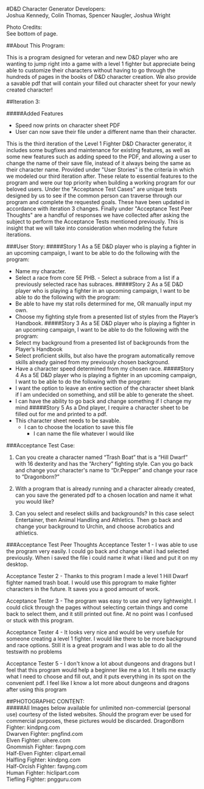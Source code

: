 #D&D Character Generator
Developers:\
Joshua Kennedy, Colin Thomas, Spencer Naugler, Joshua Wright

Photo Credits:\
See bottom of page.

##About This Program:

This is a program designed for veteran and new D&D player who are wanting to jump right
into a game with a level 1 fighter but appreciate being able to customize their characters
without having to go through the hundreds of pages in the books of D&D character creation.
We also provide a savable pdf that will contain your filled out character sheet for your 
newly created character!

##Iteration 3: 

#####Added Features
- Speed now prints on character sheet PDF
- User can now save their file under a different name than their character.

This is the third iteration of the Level 1 Fighter D&D Character generator, it
includes some bugfixes and maintenance for existing features, as well as some 
new features such as adding speed to the PDF, and allowing a user to change the name 
of their save file, instead of it always being the same as their character name. 
Provided under "User Stories" is the criteria in which we modeled our third iteration after.
These relate to essential features to the program and were our top priority when 
building a working program for our beloved users.
Under the "Acceptance Test Cases" are unique tests designed by us to see if the
common person can traverse through our program and complete the requested goals. 
These have been updated in accordance with iteration 3 changes. 
Finally under "Acceptance Test Peer Thoughts" are a handful of responses we have
collected after asking the subject to perform the Acceptance Tests mentioned previously.
This is insight that we will take into consideration when modeling the future iterations.


###User Story:
#####Story 1
As a 5E D&D player who is playing a fighter in an upcoming campaign, I want to be able to do the following with the program:
- Name my character.
- Select a race from core 5E PHB.
   		- Select a subrace from a list if a previously selected race has subraces.
#####Story 2
As a 5E D&D player who is playing a fighter in an upcoming campaign, I want to be able to do the following with the program:
- Be able to have my stat rolls determined for me, OR manually input my own.
- Choose my fighting style from a presented list of styles from the Player’s Handbook.
#####Story 3
As a 5E D&D player who is playing a fighter in an upcoming campaign, I want to be able to do the following with the program:
- Select my background from a presented list of backgrounds from the Player’s Handbook
- Select proficient skills, but also have the program automatically remove skills already   gained from my previously chosen background.
- Have a character speed determined from my chosen race.
#####Story 4
As a 5E D&D player who is playing a fighter in an upcoming campaign, I want to be able to do the following with the program:
- I want the option to leave an entire section of the character sheet blank if I am undecided on something, and still be able to generate the sheet.
- I can have the ability to go back and change something if I change my mind
#####Story 5
As a Dnd player, I require a character sheet to be filled out for me and printed to a pdf.
- This character sheet needs to be savable.
	- I can to choose the location to save this file
		- I can name the file whatever I would like

###Acceptance Test Case:
1. Can you create a character named “Trash Boat” that is a “Hill Dwarf” 
with 16 dexterity and has the “Archery” fighting style. 
Can you go back and change your character's name to “Dr.Pepper” and change your race to “Dragonborn?”

2. With a program that is already running and a character already created, can you 
save the generated pdf to a chosen location and name it what you would like?

3. Can you select and reselect skills and backgrounds? In this case select Entertainer, then Animal Handling and Athletics. 
Then go back and change your background to Urchin, and choose acrobatics and athletics.

###Acceptance Test Peer Thoughts
Acceptance Tester 1 - I was able to use the program very easily. 
I could go back and change what i had selected previously. 
When i saved the file i could name it what i liked and put it on my desktop.

Acceptance Tester 2 - Thanks to this program I made a level 1 Hill Dwarf fighter named trash boat. 
I would use this pprogram to make fighter characters in the future. It saves you a good amount of work.

Acceptance Tester 3 - The program was easy to use and very lightweight. 
I could click through the pages without selecting certain things and come back to select them, 
and it still printed out fine. At no point was I confused or stuck with this program.

Acceptance Tester 4 - It looks very nice and would be very usefule for someone creating a level 1 fighter. 
I would like there to be more background and race options. Still it is a great program and 
I was able to do all the testswith no problems 

Acceptance Tester 5 - I don't know a lot about dungeons and dragons but 
I feel that this program would help a beginner like me a lot. It tells me exactly what I need to choose and fill out, 
and it puts everything in its spot on the convenient pdf. I feel like I know a lot more about dungeons and 
dragons after using this program

##PHOTOGRAPHIC CONTENT:  
#####All Images below available for unlimited non-commercial (personal use) courtesy of the listed websites.  Should the program ever be used for commercial purposes, these pictures would be discarded.
DragonBorn Fighter:  kindpng.com\
Dwarven Fighter: pngfind.com\
Elven Fighter:  uihere.com\
Gnommish Fighter: favpng.com\
Half-Elven Fighter:  clipart.email\
Halfling Fighter:  kindpng.com\
Half-Orcish Fighter:  favpng.com\
Human Fighter:  hiclipart.com\
Tiefling Fighter:  pngguru.com
